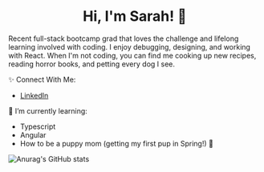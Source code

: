 <h1 align="center">Hi, I'm Sarah! 👋 </h1> 

Recent full-stack bootcamp grad that loves the challenge and lifelong learning involved with coding. I enjoy debugging, designing, and working with React. When I'm not coding, you can find me cooking up new recipes, reading horror books, and petting every dog I see. 
  
✨    Connect With Me:
 - [LinkedIn](https://www.linkedin.com/in/sarahdepalo/)

🌱  I’m currently learning:
- Typescript
- Angular
- How to be a puppy mom (getting my first pup in Spring!) 🐶

![Anurag's GitHub stats](https://github-readme-stats.vercel.app/api?username=sarahdepalo&theme=dark&show_icons=true)


